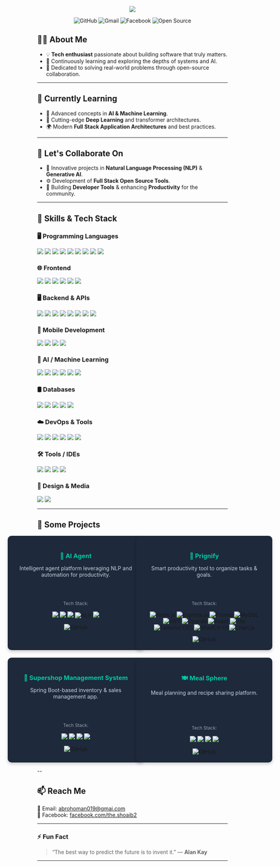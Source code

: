 <!-- HEADER: Typing Intro -->
<p align="center">
  <img src="https://readme-typing-svg.herokuapp.com?font=Fira+Code&size=24&duration=3000&pause=1000&color=00C9A7&center=true&vCenter=true&width=435&lines=Hi+%F0%9F%91%8B%2C+I'm+Shoaib;AI+%2F+ML+%2F+Full+Stack+Developer;Open+Source+Contributor"/>
</p>

<!-- SOCIAL LINKS -->
<p align="center">
  <a href="https://github.com/the-shoaib2" target="_blank" style="text-decoration:none;">
    <img src="https://img.shields.io/badge/GitHub-the--shoaib2-2f363d?style=for-the-badge&logo=github&logoColor=white" alt="GitHub">
  </a>
  
  <a href="mailto:abrohoman019@gmai.com" target="_blank" style="text-decoration:none;">
    <img src="https://img.shields.io/badge/Gmail-abrohoman019%40gmail.com-4a90e2?style=for-the-badge&logo=gmail&logoColor=white" alt="Gmail">
  </a>
  <a href="https://www.facebook.com/the.shoaib2" target="_blank" style="text-decoration:none;">
    <img src="https://img.shields.io/badge/Facebook-the.shoaib2-1877F2?style=for-the-badge&logo=facebook&logoColor=white" alt="Facebook">
  </a>
  <a href="#" target="_blank" style="text-decoration:none;">
    <img src="https://img.shields.io/badge/Open_Source-Friendly-33CC99?style=for-the-badge&logo=opensourceinitiative&logoColor=white" alt="Open Source">
  </a>
</p>




## 👨‍💻 About Me

- 💡 **Tech enthusiast** passionate about building software that truly matters.  
- 🚀 Continuously learning and exploring the depths of systems and AI.  
- 🎯 Dedicated to solving real-world problems through open-source collaboration.  

---

## 🧠 Currently Learning

- 🤖 Advanced concepts in **AI & Machine Learning**.  
- 🧬 Cutting-edge **Deep Learning** and transformer architectures.  
- 🌍 Modern **Full Stack Application Architectures** and best practices.  

---

## 🤝 Let's Collaborate On

- 💬 Innovative projects in **Natural Language Processing (NLP)** & **Generative AI**.  
- ⚙️ Development of **Full Stack Open Source Tools**.  
- 🧩 Building **Developer Tools** & enhancing **Productivity** for the community.  

---


## 🚀 Skills & Tech Stack

### 🖥️ Programming Languages  
<p>
  <img src="https://img.shields.io/badge/C-00599C?style=flat&logo=c&logoColor=white"/>
  <img src="https://img.shields.io/badge/C%2B%2B-00599C?style=flat&logo=c%2B%2B&logoColor=white"/>
  <img src="https://img.shields.io/badge/Python-3776AB?style=flat&logo=python&logoColor=white"/>
  <img src="https://img.shields.io/badge/Java-007396?style=flat&logo=java&logoColor=white"/>
  <img src="https://img.shields.io/badge/C%23-239120?style=flat&logo=c-sharp&logoColor=white"/>
  <img src="https://img.shields.io/badge/PHP-777BB4?style=flat&logo=php&logoColor=white"/>
  <img src="https://img.shields.io/badge/JavaScript-F7DF1E?style=flat&logo=javascript&logoColor=black"/>
  <img src="https://img.shields.io/badge/TypeScript-3178C6?style=flat&logo=typescript&logoColor=white"/>
  <img src="https://img.shields.io/badge/Dart-0175C2?style=flat&logo=dart&logoColor=white"/>
</p>

### 🌐 Frontend  
<p>
  <img src="https://img.shields.io/badge/HTML5-E34F26?style=flat&logo=html5&logoColor=white"/>
  <img src="https://img.shields.io/badge/CSS3-1572B6?style=flat&logo=css3&logoColor=white"/>
  <img src="https://img.shields.io/badge/React-61DAFB?style=flat&logo=react&logoColor=black"/>
  <img src="https://img.shields.io/badge/Vue.js-4FC08D?style=flat&logo=vue.js&logoColor=white"/>
  <img src="https://img.shields.io/badge/Tailwind_CSS-06B6D4?style=flat&logo=tailwind-css&logoColor=white"/>
  <img src="https://img.shields.io/badge/Bootstrap-7952B3?style=flat&logo=bootstrap&logoColor=white"/>
</p>

### 🖥️ Backend & APIs  
<p>
  <img src="https://img.shields.io/badge/Node.js-339933?style=flat&logo=node.js&logoColor=white"/>
  <img src="https://img.shields.io/badge/Express.js-000000?style=flat&logo=express&logoColor=white"/>
  <img src="https://img.shields.io/badge/Django-092E20?style=flat&logo=django&logoColor=white"/>
  <img src="https://img.shields.io/badge/Flask-000000?style=flat&logo=flask&logoColor=white"/>
  <img src="https://img.shields.io/badge/Laravel-FF2D20?style=flat&logo=laravel&logoColor=white"/>
  <img src="https://img.shields.io/badge/Spring_Boot-6DB33F?style=flat&logo=spring-boot&logoColor=white"/>
  <img src="https://img.shields.io/badge/GraphQL-E10098?style=flat&logo=graphql&logoColor=white"/>
  <img src="https://img.shields.io/badge/Kafka-231F20?style=flat&logo=apache-kafka&logoColor=white"/>
</p>

### 📱 Mobile Development  
<p>
  <img src="https://img.shields.io/badge/Android-3DDC84?style=flat&logo=android&logoColor=white"/>
  <img src="https://img.shields.io/badge/Kotlin-7F52FF?style=flat&logo=kotlin&logoColor=white"/>
  <img src="https://img.shields.io/badge/Flutter-02569B?style=flat&logo=flutter&logoColor=white"/>
  <img src="https://img.shields.io/badge/React_Native-61DAFB?style=flat&logo=react&logoColor=black"/>
</p>

### 🧠 AI / Machine Learning  
<p>
  <img src="https://img.shields.io/badge/TensorFlow-FF6F00?style=flat&logo=tensorflow&logoColor=white"/>
  <img src="https://img.shields.io/badge/PyTorch-EE4C2C?style=flat&logo=pytorch&logoColor=white"/>
  <img src="https://img.shields.io/badge/OpenCV-5C3EE8?style=flat&logo=opencv&logoColor=white"/>
  <img src="https://img.shields.io/badge/Scikit--learn-F7931E?style=flat&logo=scikit-learn&logoColor=white"/>
  <img src="https://img.shields.io/badge/Pandas-150458?style=flat&logo=pandas&logoColor=white"/>
  <img src="https://img.shields.io/badge/Seaborn-3776AB?style=flat"/>
</p>

### 🛢️ Databases  
<p>
  <img src="https://img.shields.io/badge/MySQL-4479A1?style=flat&logo=mysql&logoColor=white"/>
  <img src="https://img.shields.io/badge/PostgreSQL-4169E1?style=flat&logo=postgresql&logoColor=white"/>
  <img src="https://img.shields.io/badge/MongoDB-47A248?style=flat&logo=mongodb&logoColor=white"/>
  <img src="https://img.shields.io/badge/SQLite-003B57?style=flat&logo=sqlite&logoColor=white"/>
  <img src="https://img.shields.io/badge/Redis-DC382D?style=flat&logo=redis&logoColor=white"/>
</p>

### ☁️ DevOps & Tools  
<p>
  <img src="https://img.shields.io/badge/AWS-232F3E?style=flat&logo=amazon-aws&logoColor=white"/>
  <img src="https://img.shields.io/badge/GCP-4285F4?style=flat&logo=google-cloud&logoColor=white"/>
  <img src="https://img.shields.io/badge/Docker-2496ED?style=flat&logo=docker&logoColor=white"/>
  <img src="https://img.shields.io/badge/Linux-FCC624?style=flat&logo=linux&logoColor=black"/>
  <img src="https://img.shields.io/badge/Git-F05032?style=flat&logo=git&logoColor=white"/>
  <img src="https://img.shields.io/badge/Bash-4EAA25?style=flat&logo=gnubash&logoColor=white"/>
</p>

### 🛠️ Tools / IDEs  
<p>
  <img src="https://img.shields.io/badge/VS_Code-007ACC?style=flat&logo=visual-studio-code&logoColor=white"/>
  <img src="https://img.shields.io/badge/Firebase-FFCA28?style=flat&logo=firebase&logoColor=black"/>
  <img src="https://img.shields.io/badge/Postman-FF6C37?style=flat&logo=postman&logoColor=white"/>
  <img src="https://img.shields.io/badge/Electron-47848F?style=flat&logo=electron&logoColor=white"/>
</p>

### 🎨 Design & Media  
<p>
  <img src="https://img.shields.io/badge/Photoshop-31A8FF?style=flat&logo=adobe-photoshop&logoColor=white"/>
  <img src="https://img.shields.io/badge/Filmora-0E1218?style=flat&logo=filmora&logoColor=green"/>
</p>

---


## 📂 Some Projects

<div align="center" style="
  display: grid;
  grid-template-columns: repeat(2, 320px);
  grid-template-rows: auto auto;
  gap: 20px;
  justify-content: center;
">

<!-- AI Agent (1st) -->
<div style="background: #1e293b; border-radius: 10px; padding: 20px; width: 320px; box-shadow: 0 4px 8px rgba(0,0,0,0.2);">
  <h3 style="color: #00C9A7; margin-bottom: 10px;">🤖 AI Agent</h3>
  <p style="color: #cbd5e1; font-size: 14px; min-height: 80px;">
    Intelligent agent platform leveraging NLP and automation for productivity.
  </p>
  <p style="color:#9ca3af; font-size:12px; margin-bottom: 10px;">Tech Stack:</p>
  <p>
    <img src="https://img.shields.io/badge/Python-3776AB?style=flat&logo=python&logoColor=white"/>
    <img src="https://img.shields.io/badge/TensorFlow-FF6F00?style=flat&logo=tensorflow&logoColor=white"/>
    <img src="https://img.shields.io/badge/PyTorch-EE4C2C?style=flat&logo=pytorch&logoColor=white"/>
    <img src="https://img.shields.io/badge/NLP-F05032?style=flat&logo=ibm&logoColor=white" alt="NLP"/>
    <img src="https://img.shields.io/badge/Docker-2496ED?style=flat&logo=docker&logoColor=white"/>
  </p>
  <a href="https://github.com/the-shoaib2/ai-agent" target="_blank" style="text-decoration:none;">
    <img src="https://img.shields.io/badge/View%20Code-GitHub-181717?style=flat-square&logo=github&logoColor=white" alt="GitHub"/>
  </a>
</div>

<!-- Prignify (2nd) -->
<div style="background: #1e293b; border-radius: 10px; padding: 20px; width: 320px; box-shadow: 0 4px 8px rgba(0,0,0,0.2);">
  <h3 style="color: #00C9A7; margin-bottom: 10px;">🚀 Prignify</h3>
  <p style="color: #cbd5e1; font-size: 14px; min-height: 80px;">
    Smart productivity tool to organize tasks & goals.
  </p>
  <p style="color:#9ca3af; font-size:12px; margin-bottom: 10px;">Tech Stack:</p>
  <p>
    <img src="https://img.shields.io/badge/Node.js-339933?style=flat&logo=node.js&logoColor=white" alt="Node.js"/>
    <img src="https://img.shields.io/badge/Express.js-000000?style=flat&logo=express&logoColor=white" alt="Express.js"/>
    <img src="https://img.shields.io/badge/Prisma-2D3748?style=flat&logo=prisma&logoColor=white" alt="Prisma"/>
    <img src="https://img.shields.io/badge/MySQL-4479A1?style=flat&logo=mysql&logoColor=white" alt="MySQL"/>
    <img src="https://img.shields.io/badge/JWT-000000?style=flat&logo=json-web-tokens&logoColor=white" alt="JWT"/>
    <img src="https://img.shields.io/badge/OpenAI-412991?style=flat&logo=openai&logoColor=white" alt="OpenAI"/>
    <img src="https://img.shields.io/badge/React-61DAFB?style=flat&logo=react&logoColor=black" alt="React"/>
    <img src="https://img.shields.io/badge/Vite-646CFF?style=flat&logo=vite&logoColor=white" alt="Vite"/>
    <img src="https://img.shields.io/badge/Tailwind_CSS-06B6D4?style=flat&logo=tailwind-css&logoColor=white" alt="Tailwind CSS"/>
    <img src="https://img.shields.io/badge/ShadCN_UI-111827?style=flat&logo=chakra-ui&logoColor=white" alt="ShadCN UI"/>
    <img src="https://img.shields.io/badge/Chart.js-FF6384?style=flat&logo=chart.js&logoColor=white" alt="Chart.js"/>
  </p>
  <a href="https://github.com/the-shoaib2/Pregnify" target="_blank" style="text-decoration:none;">
    <img src="https://img.shields.io/badge/View%20Code-GitHub-181717?style=flat-square&logo=github&logoColor=white" alt="GitHub"/>
  </a>
</div>

<!-- Supershop Management System (3rd) -->
<div style="background: #1e293b; border-radius: 10px; padding: 20px; width: 320px; box-shadow: 0 4px 8px rgba(0,0,0,0.2);">
  <h3 style="color: #00C9A7; margin-bottom: 10px;">🏬 Supershop Management System</h3>
  <p style="color: #cbd5e1; font-size: 14px; min-height: 80px;">
    Spring Boot-based inventory & sales management app.
  </p>
  <p style="color:#9ca3af; font-size:12px; margin-bottom: 10px;">Tech Stack:</p>
  <p>
    <img src="https://img.shields.io/badge/Java-007396?style=flat&logo=java&logoColor=white"/>
    <img src="https://img.shields.io/badge/Spring_Boot-6DB33F?style=flat&logo=spring-boot&logoColor=white"/>
    <img src="https://img.shields.io/badge/MySQL-4479A1?style=flat&logo=mysql&logoColor=white"/>
    <img src="https://img.shields.io/badge/Thymeleaf-005F0F?style=flat&logo=thymeleaf&logoColor=white"/>
  </p>
  <a href="https://github.com/the-shoaib2/supershop-management-system" target="_blank" style="text-decoration:none;">
    <img src="https://img.shields.io/badge/View%20Code-GitHub-181717?style=flat-square&logo=github&logoColor=white" alt="GitHub"/>
  </a>
</div>

<!-- Meal Sphere (4th) -->
<div style="background: #1e293b; border-radius: 10px; padding: 20px; width: 320px; box-shadow: 0 4px 8px rgba(0,0,0,0.2);">
  <h3 style="color: #00C9A7; margin-bottom: 10px;">🍽️ Meal Sphere</h3>
  <p style="color: #cbd5e1; font-size: 14px; min-height: 80px;">
    Meal planning and recipe sharing platform.
  </p>
  <p style="color:#9ca3af; font-size:12px; margin-bottom: 10px;">Tech Stack:</p>
  <p>
    <img src="https://img.shields.io/badge/React-61DAFB?style=flat&logo=react&logoColor=black"/>
    <img src="https://img.shields.io/badge/Node.js-339933?style=flat&logo=node.js&logoColor=white"/>
    <img src="https://img.shields.io/badge/Express.js-000000?style=flat&logo=express&logoColor=white"/>
    <img src="https://img.shields.io/badge/MongoDB-47A248?style=flat&logo=mongodb&logoColor=white"/>
  </p>
  <a href="https://github.com/the-shoaib2/meal-sphere" target="_blank" style="text-decoration:none;">
    <img src="https://img.shields.io/badge/View%20Code-GitHub-181717?style=flat-square&logo=github&logoColor=white" alt="GitHub"/>
  </a>
</div>

</div>




--

## 📫 Reach Me  
📧 Email: [abrohoman019@gmai.com](mailto:abrohoman019@gmai.com)  
💬 Facebook: [facebook.com/the.shoaib2](https://www.facebook.com/the.shoaib2)  

---

### ⚡ Fun Fact  
> “The best way to predict the future is to invent it.” — **Alan Kay**

---
